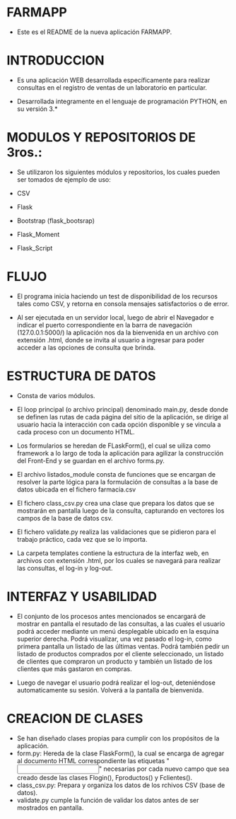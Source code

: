  
 FARMAPP
=========

+ Este es el README de la nueva aplicación FARMAPP.

 INTRODUCCION
==============

+ Es una aplicación WEB desarrollada específicamente para realizar consultas en el registro de ventas de un laboratorio en particular. 

+ Desarrollada integramente en el lenguaje de programación PYTHON, en su versión 3.*


 MODULOS Y REPOSITORIOS DE 3ros.:
==================================

+ Se utilizaron los siguientes módulos y repositorios, los cuales pueden ser tomados de ejemplo de uso:

+ CSV
+ Flask
+ Bootstrap (flask_bootsrap)
+ Flask_Moment
+ Flask_Script

 FLUJO
=======

+ El programa inicia haciendo un test de disponibilidad de los recursos tales como CSV, y retorna en consola mensajes satisfactorios o de error.

+ Al ser ejecutada en un servidor local, luego de abrir el Navegador e indicar el puerto correspondiente en la barra de navegación (127.0.0.1:5000/) la aplicación nos da la bienvenida en un archivo con extensión .html, donde se invita al usuario a ingresar para poder acceder a las opciones de consulta que brinda.

 ESTRUCTURA DE DATOS
=====================

+ Consta de varios módulos. 

+ El loop principal (o archivo principal) denominado main.py, desde donde se definen las rutas de cada página del sitio de la aplicación, se dirige al usuario hacia la interacción con cada opción disponible y se vincula a cada proceso con un documento HTML. 

+ Los formularios se heredan de FLaskForm(), el cual se uiliza como framework a lo largo de toda la aplicación para agilizar la construcción del Front-End y se guardan en el archivo forms.py.

+ El archivo listados_module consta de funciones que se encargan de resolver la parte lógica para la formulación de consultas a la base de datos ubicada en el fichero farmacia.csv

+ El fichero class_csv.py crea una clase que prepara los datos que se mostrarán en pantalla luego de la consulta, capturando en vectores los campos de la base de datos csv.

+ El fichero validate.py realiza las validaciones que se pidieron para el trabajo práctico, cada vez que se lo importa.

+ La carpeta templates contiene la estructura de la interfaz web, en archivos con extensión .html, por los cuales se navegará para realizar las consultas, el log-in y log-out.


 INTERFAZ Y USABILIDAD
=======================

+ El conjunto de los procesos antes mencionados se encargará de mostrar en pantalla el resutado de las consultas, a las cuales el usuario podrá acceder mediante un menú desplegable ubicado en la esquina superior derecha. Podrá visualizar, una vez pasado el log-in, como primera pantalla un listado de las últimas ventas. Podrá también pedir un listado de productos comprados por el cliente seleccionado, un listado de clientes que compraron un producto y también un listado de los clientes que más gastaron en compras. 

+ Luego de navegar el usuario podrá realizar el log-out, deteniéndose automaticamente su sesión. Volverá a la pantalla de bienvenida.

 CREACION DE CLASES
====================

+ Se han diseñado clases propias para cumplir con los propósitos de la aplicación.
+ form.py: Hereda de la clase FlaskForm(), la cual se encarga de agregar al documento HTML correspondiente las etiquetas "<input>" necesarias por cada nuevo campo que sea creado desde las clases Flogin(), Fproductos() y Fclientes().
+ class_csv.py: Prepara y organiza los datos de los rchivos CSV (base de datos). 
+ validate.py cumple la función de validar los datos antes de ser mostrados en pantalla.
